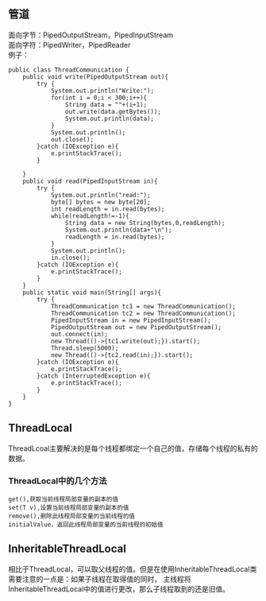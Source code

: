 ## 管道        
面向字节：PipedOutputStream，PipedInputStream         
面向字符：PipedWriter，PipedReader        
例子：
```
public class ThreadCommunication {
    public void write(PipedOutputStream out){
        try {
            System.out.println("Write:");
            for(int i = 0;i < 300;i++){
                String data = ""+(i+1);
                out.write(data.getBytes());
                System.out.println(data);
            }
            System.out.println();
            out.close();
        }catch (IOException e){
            e.printStackTrace();
        }

    }
    public void read(PipedInputStream in){
        try {
            System.out.println("read:");
            byte[] bytes = new byte[20];
            int readLength = in.read(bytes);
            while(readLength!=-1){
                String data = new String(bytes,0,readLength);
                System.out.println(data+"\n");
                readLength = in.read(bytes);
            }
            System.out.println();
            in.close();
        }catch (IOException e){
            e.printStackTrace();
        }
    }
    public static void main(String[] args){
        try {
            ThreadCommunication tc1 = new ThreadCommunication();
            ThreadCommunication tc2 = new ThreadCommunication();
            PipedInputStream in = new PipedInputStream();
            PipedOutputStream out = new PipedOutputStream();
            out.connect(in);
            new Thread(()->{tc1.write(out);}).start();
            Thread.sleep(5000);
            new Thread(()->{tc2.read(in);}).start();
        }catch (IOException e){
            e.printStackTrace();
        }catch (InterruptedException e){
            e.printStackTrace();
        }
    }
}

```
## ThreadLocal     
ThreadLcoal主要解决的是每个线程都绑定一个自己的值，存储每个线程的私有的数据。          
### ThreadLocal中的几个方法       
```
get(),获取当前线程局部变量的副本的值
set(T v),设置当前线程局部变量的副本的值
remove(),删除此线程局部变量的当前线程的值
initialValue，返回此线程局部变量的当前线程的初始值
```
## InheritableThreadLocal        
相比于ThreadLocal，可以取父线程的值。但是在使用InheritableThreadLocal类需要注意的一点是：如果子线程在取得值的同时，
主线程将InheritableThreadLocal中的值进行更改，那么子线程取到的还是旧值。
